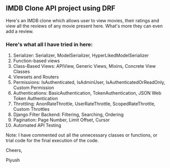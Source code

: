 <h2>IMDB Clone API project using DRF</h2>
<p>Here's an IMDB clone which allows user to view movies, their ratings and view all the reviews of any movie present here. What's more they can even add a review.</p>

<h3>Here's what all I have tried in here:</h3>
<ol>
  <li>Serializer: Serializer, ModelSerializer, HyperLikedModelSerializer</li>
  <li>Function-based views</li>
  <li>Class-Based Views: APIView, Generic Views, Mixins, Concrete View Classes</li>
  <li>Viewsets and Routers</li>
  <li>Permissions: IsAuthenticated, IsAdminUser, IsAuthenticatedOrReadOnly, Custom Permission</li>
  <li>Authentications: BasicAuthentication, TokenAuthentication, JSON Web Token Authentication</li>
  <li>Throttling: AnonRateThrottle, UserRateThrottle, ScopedRateThrottle, Custom Throttles</li>
  <li>Django Filter Backend: Filtering, Searching, Ordering</li>
  <li>Pagination: Page Number, Limit Offset, Cursor</li>
  <li>Automated API Testing</li>
</ol>
<p>Note: I have commented out all the unnecessary classes or functions, or trial code for the final execution of the code. </p>

<p>Cheers,</p>
<p>Piyush</p>
